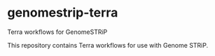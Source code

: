 # genomestrip-terra
Terra workflows for GenomeSTRiP

This repository contains Terra workflows for use with Genome STRiP.

